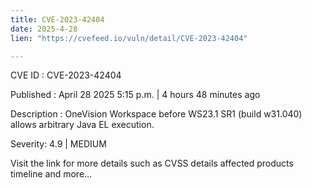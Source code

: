 ```yaml
---
title: CVE-2023-42404
date: 2025-4-28
lien: "https://cvefeed.io/vuln/detail/CVE-2023-42404"

---
```


CVE ID : CVE-2023-42404

Published :  April 28
2025
5:15 p.m. | 4 hours
48 minutes ago

Description : OneVision Workspace before WS23.1 SR1 (build w31.040) allows arbitrary Java EL execution.

Severity: 4.9 | MEDIUM

Visit the link for more details
such as CVSS details
affected products
timeline
and more...
